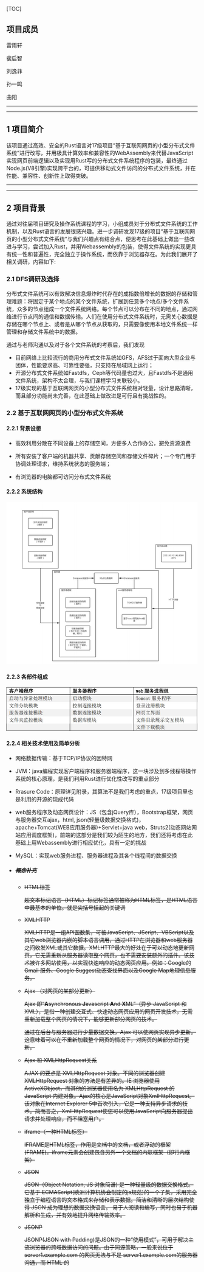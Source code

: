 

[TOC]



## 项目成员

雷雨轩

裴启智

刘逸菲

孙一鸣

曲阳

***

***

## 1  项目简介

​		该项目通过高效、安全的Rust语言对17级项目“基于互联网网页的小型分布式文件系统”进行改写，并用极具计算效率和兼容性的WebAssembly来代替JavaScript实现网页前端逻辑以及实现用Rust写的分布式文件系统程序的包装，最终通过Node.js(V8引擎)实现跨平台的，可提供移动式文件访问的分布式文件系统，并在性能、兼容性、创新性上取得突破。

***

***

## 2  项目背景

​		通过对往届项目研究及操作系统课程的学习，小组成员对于分布式文件系统的工作机制，以及Rust语言的发展很感兴趣。进一步调研发现17级的项目“基于互联网网页的小型分布式文件系统”与我们兴趣点有结合点，便思考在此基础上做出一些改进与学习，尝试加入Rust，并用Webassembly的包装，使得文件系统的实现更具有统一性和普遍性，完全独立于操作系统，而依靠于浏览器存在。为此我们展开了相关调研，内容如下:

### 2.1  DFS调研及选择

分布式文件系统可以有效解决信息爆炸时代存在的成指数倍增长的数据的存储和管理难题：将固定于某个地点的某个文件系统，扩展到任意多个地点/多个文件系统，众多的节点组成一个文件系统网络。每个节点可以分布在不同的地点，通过网络进行节点间的通信和数据传输。人们在使用分布式文件系统时，无需关心数据是存储在哪个节点上、或者是从哪个节点从获取的，只需要像使用本地文件系统一样管理和存储文件系统中的数据。

通过与老师沟通以及对于各个文件系统的考察后，我们发现

* 目前网络上比较流行的商用分布式文件系统如GFS，AFS过于面向大型企业与团体，性能要求高、可靠性要强，只支持在局域网上运行；
* 开源分布式文件系统如Fastdfs，Ceph等代码量也过大，且Fastdfs不是通用文件系统，架构不太合理，与我们课程学习关联较小。
* 17级实现的基于互联网网页的小型分布式文件系统相对轻量，设计思路清晰，而且部分功能尚未完善，在此基础上做改进是可行且有挑战性的。

### 2.2  基于互联网网页的小型分布式文件系统

#### 2.2.1  背景设想

* 高效利用分散在不同设备上的存储空间，方便多人合作办公，避免资源浪费

* 所有安装了客户端的机器共享、贡献存储空间和存储文件碎片；一个专门用于协调处理请求，维持系统状态的服务端；

* 有浏览器的电脑都可访问分布式文件系统

#### 2.2.2  系统结构

![](.\photo\6.JPG)

#### 2.2.3 各部件组成

![](.\photo\3.JPG)

#### 2.2.4  相关技术使用及简单分析

* 网络数据传输：基于TCP/IP协议的因特网

* JVM：java编程实现客户端程序和服务器端程序，这一块涉及到多线程等操作系统的核心原理，是我们利用Rust进行优化性改写的重点部分

* Rrasure Code：原理详见附录，其算法不是我们考虑的重点，17级项目里也是利用的开源的现成代码

* web服务程序及动态网页设计：JS（包含jQuery库），Bootstrap框架，网页与服务器交互ajax，html, json(轻量级数据交换格式)，apache+Tomcat(WEB应用服务器)+Servlet+java web，Struts2(动态网站网站应用调度框架)，前端的这部分是我们较为陌生的地方，我们还将考虑在此基础上用Webassembly进行相应优化，具有一定的挑战

* MySQL：实现web服务进程、服务器进程及其各个线程间的数据交换

* ##### ~~概念补充~~

  - ~~HTML标签~~

    ~~超文本标记语言（HTML）标记标签通常被称为HTML标签，是HTML语言中最基本的单位。就是尖括号括起的关键词~~

  - ~~XMLHTTP~~

    ~~XMLHTTP是一组API函数集，可被JavaScript、JScript、VBScript以及其它web浏览器内嵌的脚本语言调用，通过HTTP在浏览器和web服务器之间收发XML或其它数据。XMLHTTP最大的好处在于可以动态地更新网页，它无需重新从服务器读取整个网页，也不需要安装额外的插件。该技术被许多网站使用，以实现快速响应的动态网页应用。例如：Google的 Gmail 服务、Google Suggest动态查找界面以及Google Map地理信息服务。~~

  - ~~Ajax （对网页的某部分更新）~~

    ~~Ajax 即“**A**synchronous  **J**avascript **A**nd **X**ML”（异步 JavaScript 和 XML），是指一种创建交互式、快速动态网页应用的网页开发技术，无需重新加载整个网页的情况下，能够更新部分网页的技术。~~

    ~~通过在后台与服务器进行少量数据交换，Ajax 可以使网页实现异步更新。这意味着可以在不重新加载整个网页的情况下，对网页的某部分进行更新。~~

  - ~~Ajax 和 XMLHttpRequest关系~~

    ~~AJAX 的要点是 XMLHttpRequest 对象。不同的浏览器创建 XMLHttpRequest 对象的方法是有差异的。IE 浏览器使用 ActiveXObject，而其他的浏览器使用名为 XMLHttpRequest 的 JavaScript 内建对象。Ajax的核心是JavaScript对象XmlHttpRequest。该对象在Internet Explorer 5中首次引入，它是一种支持异步请求的技术。简而言之，XmlHttpRequest使您可以使用JavaScript向服务器提出请求并处理响应，而不阻塞用户。~~

  - ~~iframe（一种HTML标签）~~

    ~~IFRAME是HTML标签，作用是文档中的文档，或者浮动的框架(FRAME)。iframe元素会创建包含另外一个文档的内联框架（即行内框架）~~

  - ~~JSON~~

    ~~JSON（Object Notation, JS 对象简谱) 是一种轻量级的数据交换格式。它基于 ECMAScript(欧洲计算机协会制定的js规范)的一个子集，采用完全独立于编程语言的文本格式来存储和表示数据。简洁和清晰的层次结构使得 JSON 成为理想的数据交换语言。 易于人阅读和编写，同时也易于机器解析和生成，并有效地提升网络传输效率。~~

  - ~~JSONP~~

    ~~JSONP(JSON with Padding)是JSON的一种“使用模式”，可用于解决主流浏览器的跨域数据访问的问题。由于同源策略，一般来说位于 server1.example.com 的网页无法与不是 server1.example.com的服务器沟通，而 HTML 的<script> 元素是一个例外。利用 <script> 元素的这个开放策略，网页可以得到从其他来源动态产生的 JSON 资料，而这种使用模式就是所谓的 JSONP。用 JSONP 抓到的资料并不是 JSON，而是任意的JavaScript，用 JavaScript 直译器执行而不是用 JSON 解析器解析。~~

***

### 2.3  WebAssembly

#### 2.3.1  定义

一种可以使用非 JavaScript 编程语言编写代码并且能在浏览器上运行的技术方案

并不是一门编程语言，而是一份字节码标准，需要用高级编程语言编译出字节码放到 WebAssembly 虚拟机中才能运行， 浏览器厂商需要做的就是根据 WebAssembly 规范实现虚拟机

#### 2.3.2  特点

* 高效：有一套完整的语义，实际上 wasm 是体积小且加载快的二进制格式， 其目标就是充分发挥硬件能力以达到原生执行效率
* 安全：WebAssembly 运行在一个沙箱化的执行环境中，甚至可以在现有的 JavaScript 虚拟机中实现。在web环境中，WebAssembly将会严格遵守同源策略以及浏览器安全策略。相比传统的浏览器插件（Plug-in），WebAssembly 的权限设计更好。传统的插件权力太大，它在后台执行了什么，用户根本不知道。而 WebAssembly 在使用某一项权限时要得到用户的同意才能进行
* 开放：WebAssembly 设计了一个非常规整的文本格式用来、调试、测试、实验、优化、学习、教学或者编写程序。可以以这种文本格式在web页面上查看wasm模块的源码。
* 标准：WebAssembly 在 web 中被设计成无版本、特性可测试、向后兼容的。WebAssembly 可以被 JavaScript 调用，进入 JavaScript 上下文，也可以像 Web API 一样调用浏览器的功能。当然，WebAssembly 不仅可以运行在浏览器上，也可以运行在非web环境下。

***

### 2.4  Rust

#### 2.4.1  特点

* ~~Rust 的设计目标之一就是优化设计大型的互联网客户端和服务器的任务，因此更加强调安全性、存储器配置、以及并发处理等方面的特性。Rust 强调四个关键词，即系统编程、安全、并发、高效。~~

* 安全性

  Rust 语言的设计理念是，凡是能够引发程序内存出错的操作，都是不安全的，均不能通过编译。

  Rust 有植入类型系统的生命周期体系，引入了所有权，不允许空指针、悬垂指针、double free、数据竞争等，在编译阶段保证内存安全和线程安全(零开销安全性特点)。

  - 数据竞争问题

    数据竞争（data race）可由这三个行为造成：两个或更多指针同时访问同一数据；至少有一个指针被用来写入数据；没有同步数据访问的机制。

    对于同一作用域内的同一变量，该变量的引用必须满足下述规则之一：默认引用均为不可变引用，不允许修改值；特定作用域中的特定设计最多只有一个可变引用；不能在拥有不可变引用的同时拥有可变引用。

    Rust 通过这样的限制，使可能出现数据竞争的代码不能通过编译。

  - 悬垂指针

    悬垂指针（dangling pointer）是指其指向的内存可能已经被分配给其它持有者的指针，而 Rust 编译器确保数据不会在其被引用之前离开作用域。

  - 引入添加语法来管理生命周期，而且编译器通过租借检查器来说明相关理由。

  程序员可以先使用 unsafe 标签使代码通过编译，再集中调试该代码块。但 unsafe 也仅仅向程序员开放了四种权限：对原始指针进行解引（Dereference raw pointers）；调用 unsafe 函数（包括 C 函数，内部函数，和原始分配器）；实现 unsafe traits；修改（全局）静态变量。

* 高效性能

  性能和标准的 C++ 性能不相上下。

  没有运行时（Run time）和垃圾回收（Garbage Collector），通过生命周期和所有权特性实现内存自动回收，保证了实时性，低开销，适于在嵌入式设备资源匮乏环境下运行。

* 开发环境

  - 有依赖管理工具cargo，可以跨平台编译。
  - 安全问题编译器会代替大量在这块的人肉code review。
  - clippy规定了代码格式，代替了人肉code review。
  - 单元测试语言本身就支持而不用引入测试框架。
  - 对wasm有较完善的支持(详见后文Rust开发Webassembly的优势)

* 通用性

  不同的编程语言有不同的优点和劣势，程序员希望可以面向不同的需求使用不同的语言。

  Rust 语言是支持外部程序接口调用的，它可以与 C/C++，GO，PHP，Python 混合编程，互相调用。也有各语言的代码转换工具。而 Rust 的无垃圾收集器和较低的运行时需求，都使 Rust 成为被嵌入到其他语言中的一个很好的方案。

* 并发性

  有 `std::thread` 标准库。

  “安全共享可变状态”：

  ​	不允许线程修改外部的可变数据；

  ​	只有实现 Send 接口的数据，才能够在线程间转移所有权；

  ​	使用 channel 同步多个线程，channel 是线程隔离的，无需担心竞争。

  ​	可以使用 lock 保护正在被一个线程使用的数据，确保状态不会意外的被分享。

***

***

## 3  立项依据

### 3.1  WebAssembly

#### 3.1.1  WebAssembly工作原理

* 编译器的“前端”将高级编程语言转换为IR。编译器的“后端”将 IR 转换成目标机器的汇编代码

  ![](.\photo\2.png)

  当前对 WebAssembly 支持最多的编译器工具链称是 LLVM。有许多不同的“前端”和“后端”可以插入到 LLVM 中。假设我们想通过 Rust 来创建 WebAssembly。我们可以使用 clang “前端” 从 Rust 编译成 LLVM 中间代码。当它变成 LLVM 的中间代码（IR）以后，LLVM 可以理解他，所以 LLVM 可以对代码做一些优化，再通过后端将其编译为wasm，如下图

  ![](.\photo\7.png)


#### 3.1.2  为何优于JavaScript

##### WebAssembly和JS在浏览器端的工作过程

* JS引擎中运行JavaScript代码流程：（代表：V8引擎，使用JIT技术)

  ![](http://static.webhek.com/techug/uploads/2017/03/wKioL1jOlveQJ1PWAAAXhs_NAzg367.jpg)

  * Parsing——表示把源代码变成解释器可以运行的代码所花的时间;（文本文件->语法树）
  * Compiling + optimizing——表示基线编译器和优化编译器花的时间。一些优化编译器的工作并不在主线程运行，不包含在这里。
  * Re-optimizing——当 JIT 发现优化假设错误，丢弃优化代码所花的时间。包括重优化的时间、抛弃并返回到基线编译器的时间。
  * Execution——执行代码的时间
  * Garbage collection——垃圾回收，清理内存的时间

* WebAssembly运行流程

![](http://static.webhek.com/techug/uploads/2017/03/wKioL1jOmLLx19eRAAA2CTWwrt8118.png)

##### WebAssembly 比 JavaScript 执行更快的原因

- 文件加载 : WebAssembly 文件体积更小，所以下载速度更快。
- 解析阶段 : WebAssembly 的解码时间比 JavaScript 的解析时间更短;
- 编译和优化阶段 : WebAssembly编译和优化所需的时间较少，因为在将文件推送到服务器之前已经进行了更多优化，且WebAssembly 的代码更接近机器码，而JavaScript 需要先通过服务器端进行代码优化，为动态类型多次编译代码。
- 重新优化阶段 : WebAssembly 不会发生重优化现象，因为编译器有足够的信息可以在第一次运行时获得正确的代码，而 JS 引擎的优化假设则可能会发生“抛弃优化代码<->重优化”现象。
- 执行阶段 : WebAssembly 更快是因为开发人员不需要懂太多的编译器技巧，而这在 JavaScript 中是需要的。WebAssembly 代码也更适合生成机器执行效率更高的指令。
- 垃圾回收阶段：WebAssembly 垃圾回收都是手动控制的，效率比自动回收更高。

* 执行：可以更快地执行，WebAssembly 指令更接近机器码

##### 二者的性能对比

* 下面的图是Unity WebGL使用和不使用WebAssembly的起步时间对比的一个BenchMark。可以看到，在FireFox中，WebAssembly和asm.js的性能差异达到了2倍，在Chrome中达到了3倍，在Edge中甚至达到了6倍。通过这些对比也可以从侧面看出，目前所有的主流浏览器都已经支持WebAssembly V1（Node >= 8.0.0）

  ![img](https://img2018.cnblogs.com/blog/1158320/201811/1158320-20181108143238528-2136196189.png)

* 与JavaScript作对比：分别对比WebAssembly版本和原生JavaScript版本的递归无优化的Fibonacci函数，下图是这两个函数在值是45、48、50的时候的性能对比，WebAssembly的性能稳定优于JavaScript几乎一倍.

  ![img](https://img2018.cnblogs.com/blog/1158320/201811/1158320-20181108143257319-1327221268.png)

***

### 3.2  Rust

#### 3.2.1  Rust优势及改写理由

- 低功耗：Rust 是少数非常适合在非常低功耗的嵌入式系统的极其受限的资源上运行的语言之一。

- web方面应用：Rust 其中有些应用程序提供的功能是使用 JavaScript无法实现的。Rust 可以编译成 WebAssembly，它以接近原生的速度在每个主要的 Web 浏览器中运行。有一些工具允许通过 WebAssembly 将 Rust 代码发送到 npm（JavaScript 包存储库），然后透明地向下游用户发送，还可以通过绑定将 Rust 部署到 Web 上，这允许调用浏览器和 JavaScript 本身提供的大多数功能。

- 分布式在线服务：对于网络服务， Rust 可以使用最少资源来确保跨多个线程的内存安全，同时 Rust 还使得编写泄漏内存或其他资源的代码变得更加困难，这些方面可以降低服务器成本并降低运营负担。

- 和 Java 相比：

  * 性能：在大多数运行条件下，一个Rust 程序比 Java 消耗的内存会少上一个数量级。

  * 运行时：Java 通过不分配内存的方式努力完善了内存回收机制，以使 GC （垃圾回收器）系统可被管理，但这有时又会导致代码错综复杂。但Rust由于其生命周期及所有权规则可以在没有GC的情况下获取对象，使程序更少地出错。

  * 数据类型：Java的整型操作均是封装好的（并没有溢出检查），而 Rust 会在调试模式时进行溢出检查，在发布模式下进行封装时不做检查。这使得 Rust 在测试期间能够检查溢出发现问题，并在发布版本提高执行效率。借用检查和其他的一些检查，加上默认时的引用不变性，都使 Rust 的鲁棒性更为优秀。

  * 错误处理：在 Rust 中，任何一个线程的 “panics” 都会被认为是 RuntimeExceptions，它会当即终止线程。并且会返回比 Java 更加具体的错误信息，帮助程序员更好的理解错误点，完善代码。

  * 元编程：Java 有既笨拙又缓慢的运行时反射，Rust只需要消耗所需要的资源，因此可以使用宏来实现所需的任何反射功能。这也许需要更多的工作，但是程序员可以完全控制所有内容。

  * 标准库：Rust 的库虽然不如 Java 多，但它们都十分的精确，有几个收集类，大量的字符串处理，智能引用和单元，基本的并发支持，一些IO /网络和最小的OS集成。而且 Rust 可以非常轻松的使用和维护第三方库，这也使得 Rust 程序可以在使用更精简的库的同时，完成同样的功能。

  * 工具：Java 的发展历程要远远长于 Rust，这也就使得 Java 有更多的工具，但目前的很多 Java 工具的代码设置都各不相同，这也就产生了一些混乱的情况。而 Rust 虽然工具不太成熟，但 cargo 等也可以帮助我们正确的编译和管理代码。

  [![img](https://camo.githubusercontent.com/9a886e8e5658d2594c65beb10a25e04803eb57c3/68747470733a2f2f75706c6f61642d696d616765732e6a69616e7368752e696f2f75706c6f61645f696d616765732f383737303237332d303164356463383466613861636437372e706e673f696d6167654d6f6772322f6175746f2d6f7269656e742f7374726970253743696d61676556696577322f322f772f3438312f666f726d61742f77656270)](https://camo.githubusercontent.com/9a886e8e5658d2594c65beb10a25e04803eb57c3/68747470733a2f2f75706c6f61642d696d616765732e6a69616e7368752e696f2f75706c6f61645f696d616765732f383737303237332d303164356463383466613861636437372e706e673f696d6167654d6f6772322f6175746f2d6f7269656e742f7374726970253743696d61676556696577322f322f772f3438312f666f726d61742f77656270)

- 和 C 和 C++ 相比：

  因为 C 和 C++ 允许空指针引用、释放内存后再使用、返回悬空指针、超出访问权限，是不安全的，将需要花费大量的时间在避免内存问题或者数据竞争问题上；但 Rust 是内存安全的，采取了资源获取即初始化的方法，不必担心内存泄漏和野指针的问题。线程也是安全的，所以也没有任何数据竞争问题，所有的安全性都是由编译器保证的，在大多情况下，编译一旦通过，程序就能安全地运行。

  C++ 没有官方包管理器，这让维护和编译第三方依赖变得异常麻烦和困难，进而导致很长的研发周期。Rust 拥有官方的包管理器 crate ，可以直接使用很多开源的库。

  而且通过 FFI 调用 C 程序是非常快的，不用担心调用 RocksDB API 会有性能上的降低。

- 和 Go 相比：

  Go 的 GC 能修复很多内存问题，但是有时仍然会停止运行中的进程；同时即使我们在测试或运行时使用两次data -race 进行检测，它也没有解决数据竞争问题。Rust 没有 GC 开销，所以不会遇到 “stop the world” 问题。

#### 3.2.2  Rust开发WebAssembly的优势

- 在开发 WebAssembly 时，相比于 AssemblyScript、C++、JavaScript，使用 Rust 开发在开发效率和便捷性、包体积大小等方面有很大优势。
- 用 rust 开发 WebAssembly 的官方周边文档已经比较全面。
- rust + WebAssembly 的能力：
  - 可以使用 Rust std以使用 Rust 的大多数第三方库。
  - 可以调用几乎任何 JS 侧声明的方法，也可以暴露方法给 JS 调用。
  - 可以和 JS 侧互相”传递“几乎任何的数据类型，包括但不限于数字、字符串、对象、Dom对象等。
  - 可以直接在 Rust 侧“操作”Dom。
- 很多语言（C、C ++ 和 Rust）都可以在 Web 上共享内存线程，但只有 Rust 可以安全地执行该操作。
- Rust在标准rust编译器（`rustc`）中构建了自己的WebAssembly工具链。这使Rust开发人员能够将Rust代码编译为WebAssembly模块
- ![](.\photo\2.png)

***

### 3.3  浏览器

#### 3.3.1  内核调用及web前端实现原理

##### 浏览器组成

![](https://upload-images.jianshu.io/upload_images/7707397-d5be1fbce7de7af4.png?imageMogr2/auto-orient/strip|imageView2/2/format/webp)

浏览器的抽象分层结构图中将浏览器分成了以下8个子系统：用户界面（User Interface）、浏览器引擎（Browser Engine）、渲染引擎（Rendering Engine）、网络（Networking）、JavaScript解释器（JavaScript Interpreter）、XML解析器（XML Parser）、显示后端（Display Backend）、数据持久层（Data Persistence）

* 渲染引擎（Rendering Engine）

  - 主流渲染引擎有：Trident(IE内核)、Gecko（Firefox）、Webkit（Safari）（Presto（Opera）、Blink（Chrome））

  * 渲染引擎为指定的URI生成可视化的表示。

  * 渲染引擎能够显示HTML和XML文档，可选择CSS样式，以及嵌入式内容（如图片）。

  * 渲染引擎能够准确计算页面布局，可使用“回流”算法逐步调整页面元素的位置。

  * 渲染引擎内部包含HTML解析器。

  * 渲染主流程（The main flow）

    渲染引擎首先通过网络获得所请求文档的内容，通常以8K分块的方式完成。

    下面是渲染引擎在取得内容之后的基本流程：

    解析html以构建dom树 -> 构建render树 -> 布局render树 -> 绘制render树

![](https://pic002.cnblogs.com/images/2011/265173/2011110316263715.png)

* JavaScript解释器（JavaScript Interpreter）

  JavaScript解释器能够解释并执行嵌入在网页中的JavaScript（又称ECMAScript）代码。 

* XML解析器（XML Parser）

  XML解析器可以将XML文档解析成文档对象模型（Document Object Model，DOM）树。 XML解析器是浏览器架构中复用最多的子系统之一，几乎所有的浏览器实现都利用现有的XML解析器，而不是从头开始创建自己的XML解析器。

* 显示后端（Display Backend）

  显示后端提供绘图和窗口原语，包括：用户界面控件集合、字体集合。

* 数据持久层（Data Persistence）

  数据持久层将与浏览会话相关联的各种数据存储在硬盘上。 这些数据可能是诸如：书签、工具栏设置等这样的高级数据，也可能是诸如：Cookie，安全证书、缓存等这样的低级数据。


#####  JS引擎

*  JS 引擎是附带在浏览器中的处理 JS 脚本的虚拟机。

![](https://pic3.zhimg.com/80/2a172876a47e1ea0a1a2ceba4abfbf81_1440w.jpg)

​	三个概念理解：JavaScript引擎、虚拟机、运行时环境	

​	紫色部分是虚拟机，紫色加灰色是引擎。	运行时可以认为在虚拟机内部

​	引擎: 有可供操作的API。

​	虚拟机: 通过一系列手段，将代码剖析后运行起来，这是引擎的核心组件。

​	运行时:  一组外部约束，用来检测代码在当前环境中安全性、权限等等的东西，比如 node.js 运行时，和浏览器	运行时区别。

* 主流JS引擎和渲染引擎

  ![](https://image-static.segmentfault.com/411/560/4115604784-5aa67274b8c3b_articlex)

##### 页面呈现原理

  webkit渲染引擎流程如图：

  ![](https://upload-images.jianshu.io/upload_images/3534846-00ef9f3d405462ef.png?imageMogr2/auto-orient/strip|imageView2/2/w/624/format/webp)

  一个页面的呈现，粗略的说会经过以下这些步骤：

  ```
1. DOM 树的构建（Parse HTML）
2. 构建 CSSOM 树（Recaculate Style） 为什么是 Re-caculate Style 呢？这是因为浏览器本身有 User Agent StyleSheet，所以最终的样式是我们的样式代码样式与用户代理默认样式覆盖/重新计算得到的。
3. 合并 DOM 树与 CSSOM 树为 Render 树
4. 布局（Layout）
5. 绘制（Paint）
6. 复合图层化（Composite）图层化是自己理解后形象的意译其中布局（Layout）环节主要负责各元素尺寸、位置的计算，绘制（Paint）环节则是绘制页面像素信息，合成（Composite）环节是多个复合层的合成，最终合成的页面被用户看到。
  ```

  - 当遇到 JavaScript 脚本或者外部 JavaScript 代码时，浏览器便停止 DOM 的构建（阻塞 1）(此方面上webassembly比 JS 效率更高）

  - 当遇到 /<script> 标签需要执行脚本代码时，浏览器会检查是否这个 <script> 标签以上的 CSS 文件是否已经加载并用于构建了 CSSOM，如果 <script> 上部还有 CSS 样式没加载，则浏览器会等待 <script> 上方样式的加载完成才会执行该 <script> 内的脚本（阻塞 2）

- DOM 树与 CSSOM 树的成功构建是后面步骤的根基（同步阻塞）

  同时外部脚本、外部样式表的下载也是耗费时间较多的点

~~移动端的浏览器内核主要说的是系统内置浏览器的内核。~~
  ~~目前移动设备浏览器上常用的内核有Webkit、Blink、Trident、Gecko，其中苹果iOS平台主要是Webkit，Android4.4之前Android系统浏览器的内核是Webkit，Android4.4之后使用Blink，Windows Phone 8系统浏览器内核是Trident。~~

##### ~~web前端开发~~

~~**核心技术**：HTML语言、CSS、JavaScript（骨、肉、魂）~~

~~链接：知乎对web前端开发的简单介绍 https://www.zhihu.com/question/28589914/answer/583449419~~

- ~~先说“骨”——HTML。HTML,翻译过来就是超文本标记语言，而不是江湖上的HOW TO ML。方向不能搞错了，我们整的东西可是老少咸宜的。HTML学习最重要的标签的学习，div、h1-h6、p、ul-li、strong、图片、字体等，**什么内容用什么框**.~~

- ~~再说“肉”——CSS。CSS定义了HTML标签的**显示外观，气质**。主要掌握浮动，宽高设置、显示属性等~~

- ~~最后“魂”——Javascript。这是**运行在浏览器上的脚本**，但是现在javascript已经远远不是当年的那个js了，尤其Ecmascript6标准出来后，nodeJS 横空出世，JS暴露出一统天下的野心，JS让网页变得灵活，其实现的每一个明里暗里的**交互**，其实是为了触及您的灵魂，这也是其成为魂的原因。~~

~~**环境基础设备、浏览器以及工作原理**~~

~~html CSS JS都是运行在浏览器的，是由浏览器负责编译和呈现的。所以必须了解浏览器的工作原理。但是浏览器千千万万，也不是每个都要去解剖，主要的有Chrome, Firefox, IE，Safari,Opera,国内的主浏浏览器基本是基于chrome内核开发，做了一些更为接地气的功能，了解下就可以了，主要有QQ浏览器，UC，百度浏览器，360浏览器，搜狗浏览器，猎豹浏览器等。~~

~~**3 计算机基础**~~

~~计算机网络，http协议。既然是web必不可少需要知道计算机网络的知识，这对于网页的加载和速度优化有很大的帮助，并且，我们做的不是静态的页面，而是动态的，所以必然涉及到与后台之间的数据的传输和存储，这个是要掌握的。必须懂：Ajax，必须会的工具：fiddler~~

~~**4. web前端流行框架**~~

~~Bootstrap、jQuery UI、Amaze UI、jquery mobile、angular、Vue.、React ……~~



**~~浏览器内核简介：**~~

~~浏览器可以分为两部分，shell+内核。Shell是指浏览器的外壳：例如菜单，工具栏 等。主要是提供给用户界面操作，参数设置等等，它是调用内核来实现各种功能的。内核是基于标记语言显示内容的程序或模块。~~

~~浏览器内核又可以分成两部分：渲染引擎(layout engineer或者Rendering Engine)和js引擎。~~

~~渲染引擎负责取得网页的内容（HTML、XML、图像等等）、整理讯息（例如加入CSS等），以及计算网页的显示方式，然后会输出至 显示器或打印机。~~

~~JS引擎则是解析Javascript语言，执行javascript语言来实现网页的动态效果。~~

~~常见的浏览器内核可以分这四种：Trident、Gecko、 Presto、Webkit。~~

~~**JS引擎：**~~

- ~~Trident又称MSHTML，是微软开发的渲染引 擎（包含了Javascript引擎JScript），已经深入了Windows操作系统的骨髓，例如Windows Media Play，Windows Explorer，Outlook Express等都使用了。~~

  ~~例如IE,MaxThon,TT,The World,360,搜狗浏览器等~~

- ~~Gecko是C++开发的，Open Source的渲染引擎，包括了SpiderMonkey(Rhino)。~~

  ~~例如Netscape6及以上版本，FF,MozillaSuite/SeaMonkey等~~

- ~~Webkit是苹果公司基于KHTML开发的。他包括Webcore和JavaScriptCore（SquirrelFish,V8）两个引擎。~~

  ~~例如Safari，Chrome。~~

- ~~Presto由Opera Software公司开始的，用于Opera的渲染引擎。Macromedia Dreamweaver （MX版本及以上）和Adobe Creative Suite 2也使用了Presto的内核。~~

  ~~例如Opera7及以上（图片在这里！！！）~~

  ![](.\photo\8.png)



#### 3.3.2  文件上传与下载

##### 上传原理

* 核心：FileUpload对象

  网页上传文件核心：HTML DOM的FileUpload对象

```javascript
<input type="file">
```

​	在 HTML 文档中该标签每出现一次，一个 FileUpload 对象就会被创建。该标签包含一个按钮，用来打开文件选择对话框，以及一段文字显示选中的文件名或提示没有文件被选中。

​	把这个标签放在``标签内，设置form的action为服务器目标上传地址，并点击submit按钮或通过JS调用form的submit()方法就可以实现最简单的文件上传了。

```javascript
<form id="uploadForm" method="POST" action="upload" enctype="multipart/form-data">
      <input type="file" id="myFile" name="file"></input>
      <input type="submit" value="提交"></input>
 </form>
```

​	问题：上传同步、上传完成页面会刷新（所以没人直接这么用，才有了下面的两种）

* XMLHttpRequest Level 2/ Ajax（高版本浏览器）

  功能：通过在后台与服务器进行少量数据交换，AJAX 可以使网页实现异步更新。这意味着可以在不重新加载整个网页的情况下，对网页的某部分进行更新。

  Ajax所包含技术

  * 使用CSS和XHTML来表示。

  * 使用DOM模型来交互和动态显示。

  * 使用XMLHttpRequest来和服务器进行异步通信。

  * 使用javascript来绑定和调用。
  * 核心是XMLHttpRequest对象（不同浏览器创建的方法有差异）

  Ajax工作原理

  Ajax的工作原理相当于在用户和服务器之间加了—个中间层(AJAX引擎)，使用户操作与服务器响应异步化。并不是所有的用户请求都提交给服务器。像—些数据验证和数据处理等都交给Ajax引擎自己来做,只有确定需要从服务器读取新数据时再由Ajax引擎代为向服务器提交请求。

![](https://img-blog.csdn.net/20150716193059952)

​	上图是Ajax和传统方式的对比图，可以看到Ajax相当于一个中间层。

​	下面两图对比了交互方式的不同：

​		浏览器的普通交互方式

![](https://img-blog.csdn.net/20150716193857795)

​		浏览器的Ajax交互方式

![](https://img-blog.csdn.net/20150716193904120)

​	从这两张图可以看出，Ajax使用户操作与服务器响应异步化。

![](https://img-blog.csdn.net/20150716193102944)

* iframe + form （较低版本浏览器）

  低版本的IE里的XMLHttpRequest是Level 1，所以不能通过XHR异步向服务器发上传请求，故只能用form的submit。跨域问题借用JSONP

  主流浏览器都支持 Ajax ，故对此不作详细介绍

- 开源的拿来即用的前端上传插件比较多，诸如:Web Uploader、JSAjaxFIleUploader、
  jQuery-File-Upload，通常这些上传插件包含的功能有：选择上传、支持拖拽、MD5校验、图片预览、上传进度显示等功能


##### 下载原理

- 原生提交，后端返回文件流：利用form.submit直接向后端提交,后端返回文件流生成的文件，后端处理成功后会直接返回到页面，浏览器会整理并打开下载文件 。
  优点 ：没有兼容问题，是一种传统方式
  缺点：无法得到后端处理这个过程的时机，无法根据回调函数做交互以及进度提示

- ajax提交，后端返回在线文件地址：利用ajax或者新生的axios去提交请求，后端会返回一个线上的文件地址，前端可以通过原生的window.open打开这个地址就可以实现下载；也可以通过a标签设置href以及download属性，并自动点击实现其下载功能，关于其兼容性问题，可以判断download属性是否存在来弥补。
  优点 ：可以拿到其返回时机，可以做交互
  缺点 ：线上会存储大量的中间临时文件，可以用设置时限来优化。另外涉及用户隐私的问题，可以用token等验证机制实现。

- 前端利用download模块进行下载：其对应的下载文件方案包括了以下几种。

  window.open(url)打开某个文件地址
  iframe的框架中，设置src属性，通过iframe进行文件的下载，支持文件地址
  通过form标签，设置action的文件地址，然后通过form的提交来完成文件的下载（支持二进制）

  对于常规的支持文件地址的下载，兼容性非常好，而对于传统的文件流性质的，通过form标签也可以进行简单的支持。

#### 3.3.3  Node.js 工作原理

##### 基础架构

![](http://git.cn-hangzhou.oss.aliyun-inc.com/uploads/beidou/beidou/053df3b1fa045a3d5f6218095d108dff/image.png)



​		上图是 Node.js 的内部结构图。自底向上主要分成三层：最底层是 Node.js 依赖的各种库，有 V8、libuv 等；	中间层是各种 Binding，也就是胶水代码；最上层是应用代码，可使用 Node.js 的各种 API。

* 最底层：Node.js 依赖的库

- V8
  Google 开源的高性能 JavaScript 引擎，它将 JavaScript 代码转换成机器码，然后执行，因此速度非常快。V8 以 C++ 语言开发，Google 的 Chrome 浏览器正是使用的 V8 引擎。

- libuv
  libuv 以 C 语言开发，内部管理着一个线程池。在此基础之上，提供事件循环（Event Loop）、异步网络 I/O、文件系统 I/O等能力。

- 其他底层依赖库
  如 c-ares、http-parser以及 zlib。这些依赖提供了对系统底层功能的访问，包括网络、压缩、加密等。

- 中间层 Binding：桥接作用

  Node.js 底层的依赖库，以 C/C++等多种不同 语言开发，如何让应用代码（JavaScript）能够与这些底层库相互调用呢？这就需要中间层的 Binding 来完成。Binding 是一些胶水代码，能够把不同语言绑定在一起使其能够互相沟通。在 Node.js 中，binding 所做的就是把 Node.js 那些用 C/C++ 写的库接口暴露给 JS 环境。

  中间层中，除了 Binding，还有 Addon。Binding 仅桥接 Node.js 核心库的一些依赖，如果你想在应用程序中包含其他第三方或者你自己的 C/C++ 库的话，需要自己完成这部分胶水代码。你写的这部分胶水代码就称为 Addon。本质上都是完成桥接的作用，使得应用与底层库能够互通有无。

- 最上层：应用层

  开发的应用、npm 安装的包等都运行在这里。

##### 事件循环

 - Node.js 工作流程：

![](http://git.cn-hangzhou.oss.aliyun-inc.com/uploads/beidou/beidou/c55b2e27cbf21eb8e61e0cfe068b33c2/QRePV.jpg)

​	一个 Node.js 应用启动时，V8 引擎会执行你写的应用代码，保持一份观察者（注册在事件上的回调函数）列表。当事件发生时，它的回调函数会被加进一个事件队列。只要这个队列还有等待执行的回调函数，事件循环就会持续把回调函数从队列中拿出并执行。

​	在回调函数执行过程中，所有的 I/O 请求都会转发给工作线程处理。libuv 维持着一个线程池，包含四个工作线程（默认值，可配置）。文件系统 I/O 请求和 DNS 相关请求都会放进这个线程池处理；其他的请求，如网络、平台特性相关的请求会分发给相应的系统处理单元进行处理。

​	安排给线程池的这些 I/O 操作由 Node.js 的底层库执行，完成之后触发相应事件，对应的事件回调函数会被放入事件队列，等待执行后续操作。这就是一个事件在 Node.js 中执行的整个生命周期。

- 事件循环处理过程：

  一次事件循环，大概可以分为如下几个阶段：

![](http://git.cn-hangzhou.oss.aliyun-inc.com/uploads/beidou/beidou/ec7fb10dec763dc663dbaf80956a2a46/image.png)

> 图中每一个方块，在事件循环中被称为一个阶段(phase)。

​	每个阶段都有自己独有的一个用于执行回调函数的 FIFO 队列。当事件循环进入一个指定阶段时，会执行队列中	的回调函数，当队列中已经被清空或者执行的回调函数个数达到系统最大限制时，事件循环会进入下一个阶段

* 上图中总共有6个阶段：
  * timers: 该阶段执行由 `setTimeout()` 和 `setInterval()` 设置的回调函数。
  * I/O callbacks: 执行除了close 回调、timers 以及
    `setImmediate()` 设置的回调以外的几乎所有的回调。
  * idle,prepare: 仅供内部使用。
  * poll: 检索新的 I/O 事件；在适当的时候 Node.js 会阻塞等待。
  * check: 执行 `setImmediate()` 设置的回调。
  * close callbacks: 执行关闭回调。比如： `socket.on('close', ...)`.

~~这里有个令人困惑的地方，`I/O callbacks` 与 `poll` 这两个阶段有什么区别？ 既然 `I/O callbacks` 中已经把回调都执行完了，还要 `poll` 做什么？~~

~~查阅了libuv 的文档后发现，在 libuv 的 event loop 中，`I/O callbacks` 阶段会执行 `Pending callbacks`。绝大多数情况下，在 `poll` 阶段，所有的 I/O 回调都已经被执行。但是，在某些情况下，有一些回调会被延迟到下一次循环执行。也就是说，在 `I/O callbacks` 阶段执行的回调函数，是上一次事件循环中被延迟执行的回调函数。~~

~~还需要提到的一点是 `process.nextTick()`。`process.nextTick()` 产生的回调函数保存在一个叫做 `nextTickQueue` 的队列中，不在上面任何一个阶段的队列里面。当当前操作完成后，`nextTickQueue` 中的回调函数会立即被执行，不管事件循环处在哪个阶段。也就是说，在 `nextTickQueue` 中的回调函数被执行完毕之前，事件循环不会往前推进。~~

***

## 4  重要性/前瞻性分析

### 4.1  WebAssembly

#### 4.1.1  发展趋势与需求

* WebAssembly 只是允许了更多的语言能编译运行而 JavaScript 作为快速发展的语言, 很可能会被一直支持下去的，两种语言很可能会被长期共用下去, 比如性能要求高的部分用 WebAssembly，而对性能要求不高的部分用JavaScript

* 比JavaScript引擎更一致地工作

  Wasm也可以在JavaScript虚拟机中运行，但是它表现得更好。两者可以自由交互、互不排斥，这样就同时拥有了两者最大的优势——JavaScript巨大的生态系统和有好的语法，WebAssembly接近原生的表现性能。如今市场上可用的每种浏览器都使用不同的JavaScript引擎。引擎基本上将要运行的代码解析为一个抽象语法树，该语法树会生成字节码。不同的JavaScript引擎有时无法以相同的方式解析目标代码，因为它们的实现方式不同，并且可以进行不同的优化。而WebAssembly的实现需要较少的优化和类型假设，因此它将比JavaScript引擎更加一致。

* 提供了一个很好的Web编译目标，因此人们可以选择将其网站编码为哪种语言

* WebAssembly支持可管理的线性内存，连续范围的无类型字节

* WebGUI：GUI由许多控件组成，需要准确、快速的放置它们，而基于WebAssembly的C、C++、Rust程序快速地在屏幕上放置大量字节

  ![](.\photo\4.jpg)

* 某些平台提供对最大16GiB的内存页面的支持，在某些情况下可以提高内存管理的效率。而WebAssembly可以为程序提供指定比默认大小更大的页面大小的选项

* WebAssembly 适合用于需要大量计算的场景，例如：

  * 在浏览器中处理音视频，flv.js用 WebAssembly 重写后性能会有很大提升
  * React 的 dom diff 中涉及到大量计算，用 WebAssembly 重写 React 核心模块能提升性能。Safari 浏览器使用的 JS 引擎 JavaScriptCore 也已经支持 WebAssembly，RN 应用性能也能提升
  * 突破大型 3D 网页游戏性能瓶颈

#### 4.1.2  面临的局限与对策

**难题**

* JS也在不断的改进，弥补它一些天生的不足，发扬其轻快便捷的语言优势，其现行有很多框架，如React/Angular/Vue，这些框架都是有惯性的，不可能立即摒弃

* 至少在当下，在很多场景下(数据量和运算复杂度不是很高)，wasm对比js(jit优化后的)，并没有多大优势

  注：jit-即时编译器（Just In Time Compiler）

* WebAssembly 的性能优于js，但是低于node.js的原生模块或者是c的原生模块。所以如果不是运行在浏览器环境中，不用特意的转化成WebAssembly

* WebAssembly能做到的事情js都能做到，至少目前还没有发现什么是wasm能做，而js不能的

* WebAssembly具有一些重要的设计约束，这些约束会影响其当前的使用方式，其中包括：
  - 仅支持4种类型-全数字
  - 模块无法直接访问DOM（文档对象类型）或WebAPI
  - 模块可以导入/导出函数（但只能接收/返回wasm数字类型）
  - 没有垃圾收集器，故垃圾收集语言不适用于WebAssembly

**对策**

* 我们项目的目的便是让分布式文件系统整体能部署在Node.js的环境中，乃至直接运行在浏览器环境下，如此来充分利用Webassembly高通用性和高性能的特性

* JavaScript API + WebAssembly Core ：

  上层JS，引擎渲染内核为webassembly，可以正常用js的API(通过ArrayBuffer交换数据流)。这样，通过对js的调用，仍能利用js一些现成框架，并且通过js可以调用webassembly无法直接访问的DOM

* 把密集型大型计算工作交由WebAssembly解决

  把Rust语言和前端都打包为wasm，多进行一次性的密集计算而非简单将特定几个函数编译为Webassembly，可以有效提高对webassembly高计算性能的利用效率

- 不止于浏览器:

  WebAssembly 作为一种底层字节码，除了能在浏览器中运行外，还能在其它环境运行。

  * 直接执行 wasm 二进制文件

    *  Binaryen 提供了在命令行中直接执行 wasm 二进制文件的工具，在 Mac 系统下通过 brew install binaryen 安装成功后，通过 wasm-shell f.wasm 文件即可直接运行。

  * 在 Node.js 中运行

    * 目前 V8 JS 引擎已经添加了对 WebAssembly 的支持，Chrome 和 Node.js 都采用了 V8 作为引擎，因此 WebAssembly 也可以运行在 Node.js 环境中；

      V8 JS 引擎在运行 WebAssembly 时，WebAssembly 和 JS 是在同一个虚拟机中执行，而不是 WebAssembly 在一个单独的虚拟机中运行，这样方便实现 JS 和 WebAssembly 之间的相互调用。

    * 通过 C、Rust 去编写 WebAssembly，可直接编译成 Node.js 可以调用的原生模块。

***

### 4.2  Rust

#### 4.2.1  发展趋势及学习需求

- Rust 在拥有可以媲美 C 和 C++ 的性能的同时，也拥有极高的安全性和高度控制性，可以避免因为使用 C 和 C++ 而造成的很多漏洞。未来也许有望取代 C/ C++。
- Rust 语言本身有一条开发规范，如结构体、trait 等要求首字母大写、驼峰命名，函数要求蛇形命名法等，因此非常利于项目组统一风格。
- Rust 具有令人信服的高效性，据统计，有超过 40% 的 Rust 用户在不到一个月的使用内即感受到 Rust 语言的高效性，并且连续4年，在Stack Overflow开发者「最受喜爱编程语言」评选中获得第一名。
- 使用 Rust 语言的项目的规模和数目都在不断增大，近来，越来越多的著名项目已经选择使用 Rust 作为其开发语言，包括：Parity、Polkadot等众多知名度较高的项目。
- 支持 Rust 的平台逐渐多样化，如 Windows， Linux 和 Android 等很多大平台都可以支持 Rust 运行。
- 越来越多的公司开始对 Rust 语言表现出浓厚的兴趣，如 Google、Facebook、Twitter 等公司和国内的百度、阿里都开始使用 Rust 来编写或维护项目，但能够熟练使用 Rust 的程序员仍是少数，未来市场将对 Rust 程序员表现出更大的需求量。
- RUST对WASM的支持可能是所有高级语言中最完整的
- Rust使用户有机会管理内存，同时也提供了内存安全性

#### 4.2.2  存在的问题

- Rust 学习曲线比较陡峭，是比较难掌握的一门语言。
- 编译时间较长。
- 相应的库和工具仍然比较缺乏。
- 需要更优秀的 IDE。

#### 4.2.3  学习难度，改写的可行性

- Rust 周边文档对于新手较为友好，官方说明文档十分详实，我们都拥有 C 和 C++ 语言的编程经历，可以在一两周内初步上手，采取 ”小步快跑“ 的学习模式，将项目分块进行改写，在语言学习方面可行。
- 基于互联网的小型分布式文件系统是一个轻量级的文件系统，由 Java 编程，代码量约有千余行，用 Rust 改写其中一部分或者全部的工作量是可以接受的。
- Rust 的通用性决定了程序员可以在 Rust 程序中调用 Java 模块，这使得我们可以仅仅改写项目中的一部分重要的代码，其他部分可以调用原有代码。



## 5  相关工作

### 5.1  Rust

**较为成功的Rust开发的项目**

- Servo: 

  Servo是高性能、并行浏览器引擎。适用于浏览器应用和嵌入式应用，是下一代浏览器渲染引擎（类Webkit/Blink），拥有超过25万行 Rust 代码量。

  Servo跟Rust并行开发。其里程碑的意义是，它实践并印证了Rust语言具有实际的大中型项目开发能力。

  Servo采用Rust编程语言编写，使浏览器内部有高性能和内存安全性，大幅减少影响浏览器引擎的关键错误数量。采用模块化架构，目前可运行在Linux、macOS、Windows和Android操作系统上。

- rustc+std: Rust编译器和标准库，超过30万行Rust代码。

  时至今日，rustc负责编译全世界所有的Rust源代码，包括rustc+std的30万行和servo的25万行，以及crates.io网站上的2000多个第三方库，是名副其实的大型成功项目。

- Cargo: Rust的package管理器，项目依赖管理。

  代码量相比前两者而言要小的多，代码虽少，但实用性、流行度有过之而无不及。全世界大约99%的Rust项目采用Cargo编译。crates.io网站上有2000多个包，总下载量超150万次。Cargo最大幅度地简化了Rust项目的编译和依赖管理，可以说是目前开发Rust项目的必备工具。

- TiKV

  TiKV 是一个分布式的 Key-Value 数据库。其特点有：异地复制 ；水平扩展 ；一致性分布式事务；分布式计算的协处理器 。

  其需求的语言应拥有如下优点：快速；内存安全；线程安全；和 C 高效绑定。所以选择了 Rust。

### 5.2  WebAssembly

**在大型项目中的应用**

* AutoCAD

  * 一个用于画图的软件，在很长的一段时间是没有Web的版本的，原因有两个，其一，是Web的性能的确不能满足他们的需求。其二，在WebAssembly没有面世之前，AutoCAD是用C++实现的，要将其搬到Web上，就意味着要重写他们所有的代码，这代价十分的巨大。

    而在WebAssembly面世之后，AutoCAD得以利用编译器，将其沉淀了30多年的代码直接编译成WebAssembly，同时性能基于之前的普通Web应用得到了很大的提升。正是这些原因，得以让AutoCAD将其应用从Desktop搬到Web中。

* Google Earth

  * Google Earth也就是谷歌地球，因为需要展示很多3D的图像，对性能要求十分高，所以采取了一些Native的技术。最初的时候就连Google Chrome浏览器都不支持Web的版本，需要单独下载Google Earth的Desktop应用。而在WebAssembly之后呢，谷歌地球推出了Web的版本。而据说下一个可以运行谷歌地球的浏览器是FireFox

* Unity和Unreal游戏引擎

* 爱奇艺直播

  爱奇艺生产的直播流有mp4和flv两种格式，但Html5的video标签原生只支持mp4的播放，所以爱奇艺需要解决flv格式在网页端播放的问题。

  ~~一般来说flv格式在网页端播放有以下几种解决方案：~~

  * ~~使用flash播放器插件~~

    ~~不过因为性能和安全等各种问题，各大浏览器已经逐渐弱化了这种方式，Chrome也将在2020年左右停止对flash player的支持，所以现在基本很少有人用了。~~

  * ~~网页对flv格式的视频解码~~

    ~~使用canvas渲染图像，使用audio播放声音，相当于网页端做一个播放器，这也是可行的。但各大浏览器厂商对原生video控件会针对不同的平台做硬件加速渲染的优化，如果自己渲染的话，硬件加速这块便也需要自己做，这样会耗费极大的人力，并且效果也很难和浏览器原生的硬件加速相比。~~

  * ~~在网页端将flv格式转成mp4格式然后使用原生播放器~~

    ~~这也是目前使用得最多的方案。这样既可以播放flv的直播流，也可以将渲染丢给原生播放器去做，充分发挥原生播放器的优化能力~~。

  爱奇艺直播采用“在网页端将 flv 格式转成 mp4 格式，当flv的数据流到达前端时，使用JavaScript将flv转换成mp4，再交给原生播放器。但由于JavaScript运行效率较低，这部分的性能令人不太满意，所以爱奇艺决定引入WebAssembly技术，替换原来的JavaScript所写的转码模块。实现提升转码速度，cpu占用率下降的目标，同时仍能满足流畅观看直播的需求。

  接入WebAssembly所需步骤：

  * 使用C编写flv转mp4的代码

  * 使用emcc编译出flv2Mp4.js和flv2Mp4.wasm

  * 对接编译好的wasm文件

  ![](.\photo\9.png)

* bilibili web投稿页面（更加快速地在网页端解析视频）

  当你的视频还在上传中，已经可以自由选择AI推荐的封面。这里采用了webassembly+AI的前端整合。

![](.\photo\1.png)

​	WebAssembly 负责读取本地视频，生成图片；

​	tensorflow.js 负责加载AI训练过的model，读取图片并打分。

​	从完全的服务端架构 -> 前端架构 && 服务端兜底。

​	WebAssembly支持解析99%以上的视频编码格式，速度提升体验惠及约50%的web投稿用户

###  5.3 白鹭引擎

#### 5.3.1  背景知识

- HTML 5 游戏引擎：开发效率、加载效率、运行效率（WebAssembly提升的地方）

- 渲染内核原理

  ![](.\photo\10.png)

<img src=".\photo\11.png" style="zoom:80%;" />

例：用户逻辑：每一帧向下移一像素

​		引擎逻辑：将用户的“向下移一个像素”转换成浏览器底层渲染API了解的，比如：矩阵变换

​		渲染逻辑：将结果传给WebGL接口

2014年，由于浏览器的接口很差，渲染很慢，所以性能由“渲染逻辑”决定。通过WebGL，硬件优化等等，浏览器内核内核提升后，性能问题转换到“引擎逻辑”。那么如何进一步提升JavaScript的运行效率？

虽然V8 JS引擎中的 JIT 使得JavaScript的效率大幅增加，但效率已经被压榨到了极限，web开发者开始考虑重新设计一门web用的语言，那么他应该有下面三个特性：

- 面向机器，而非面向开发者。不应该是文本，可以编译成汇编
- 强类型，而非运行时推断类型
- 使用更可控的垃圾回收机制：垃圾回收会让整个JS引擎停止，所以垃圾回收不应该交给虚拟机做

#### 5.3.2  WebAssembly架构

![](.\photo\12.png)

![webassembly 工作方式](https://pic4.zhimg.com/a3d0d0e45057489e78b70620b739bb74_r.jpg)



两层编译的好处：支持webassembly的浏览器可以直接运行.wasm，不支持的浏览器可以运行.asm.js 

#### 5.3.3  WebAssembly在游戏引擎中的应用

几种可能的实现方法：

- Native 浏览器插件：相对性能最高，但不是HTML 5标准 eg. Flash player 

- JavaScript + HTML5 API（现在的HTML5游戏引擎采用）

- Native Code to Webassembly

  理论上可以，但不现实。原生游戏体积大，游戏开始时就要下载很多资源，不现实。此外，还要考虑web的一些特性，难以实现。

- JavaScript API + WebAssembly Core （白鹭引擎采用）

  上层JS，引擎渲染内核为WebAssembly，可以正常用JS的API

#### 5.3.4  白鹭引擎WebAssembly内核核心原理

- 白鹭引擎对外提供JavaScript API

- 开发者编写的JavaScript逻辑代码会汇总为一组命令队列发送给
  WebAssembly层（即引擎内核层）

- 然后WebAssembly建立对渲染节点的抽象封装，并在每一帧对
  这些渲染节点进行矩阵计算、渲染命令生成等逻辑

  这个机制与浏览器实现机制相似，创建一棵树，在树上存储所有命令之后再重新生成，然后计算每一帧的渲染节点，JavaScript中计算矩阵慢，而WebAssembly快

- 生成组ArrayBuffer数据流

  由于WebAssembly和JavaScript交互很差，所以用ArrayBuffer(相当于JS和WebAssembly都可以用的内存)来传递数据

- 最后JavaScript对这组数据流（WebAssembly渲染出的数据流）进行简单的解析并直接调用DOM的WebGL接口

  由于WebAssembly不能调用DOM，所以不得不传回 JS 调用

![](.\photo\13.png)

**需注意一些问题**:

 - JavaScript与WebAssembly的对象互相调用性能很差

   ->使用ArrayBuffer共享（JS与WebAssembly共享）性能有些慢，但可以接受

 - 简单地将特定的几个函数编译为WebAssembly，然后交由JavaScript去调用的方式反而会因为频繁的互相操作反而造成性能下降

   ->进行一次性的密集计算

 - WebAssembly不存在垃圾回收机制

   -> 需要手动删除垃圾，而JavaScript开发者已经习惯于垃圾回收机制

### 5.4  邮箱上传和扫描文件方面的应用

* 核心：LLVM，emscripten，JS/wasm/浏览器通信

* 流程：编译前端 LLVM / Emscripten 流程可以获得 wasm 文件和胶水 js。然后，通过胶水 js 来加载 wasm 并转为 arrayBuffer 格式。紧接着进行编译和实例化后，即可用 JavaScript 与 WebAssembly 通信。

  ![img](http://5b0988e595225.cdn.sohucs.com/images/20181219/100592c982d24130b3a4622da178cba8.jpeg)

  

* LLVM的简单解释

  * LLVM本质上是一系列帮助开发编译器、解释器的SDK(软件开发工具包)集合，按照传统编译器三段式的结构来说，更接近于优化层（Optimizer）和编译后端（Backend），而不是一个完整的编译器

    ![img](http://5b0988e595225.cdn.sohucs.com/images/20181219/59e6dbe8f5924d0c9a0af24755dd71d9.png)

  * LLVM在优化层，对中间代码IR来执行代码的优化，它独特的地方在于IR的可读性很高

  * 作为SDK集合的LLVM还提供了一些工具，用来支持代码复用、多语言、JIT，文档也比较友善

* emscripten

  * emen的编译平台fastcomp负责将LLVM IR转化为特定的机器码或者其他目标语言（包括wasm）。在这里，emen其实扮演了编译器后端的角色（LLVM Backend）

  * JS/wasm/浏览器的调用关系

    * 业务JS：实现需要的功能
    * 胶水JS：提供和暴露接口，用于代码间的交互
      * JavaScript胶接代码（glue code），用于连接相互不兼容的软件组件

    ![img](http://5b0988e595225.cdn.sohucs.com/images/20181219/73928cd9b1b147e68511632910e739cd.png)

  * 与JS相比的优势：比JS更直接的映射为机器码，这是由它所处在IR和机器码之间决定的

  * 达到的效果：扫描1.9G文件耗时约12.1秒，扫描速度可以到160M/s。速度达到了原有速度（75M/s）的2.1倍左右



## 6  参考文献

<details>
<summary>CSDN</summary>
<pre>
<a href="https://baijiahao.baidu.com/s?id=1622998388358453257&wfr=spider&for=pc"> Rust 与 C 相比的优势</a>
<a href="https://blog.csdn.net/csdnnews/article/details/86570676">Rust 与 C++ 相比的优势</a>
<a href="https://blog.csdn.net/liigo/article/details/45757123">为什么 Rust 是可靠的</a>
<a href="https://blog.csdn.net/weixin_37580235/article/details/81459282">Ajax 工作原理和实现步骤</a>
<a href="https://blog.csdn.net/cpongo1/article/details/89548574?depth_1-utm_source=distribute.pc_relevant.none-task&utm_source=distribute.pc_relevant.none-task">WASM发展状况以及 LLVM-wasm 编译环境搭建过程</a>
</pre>
</details>
<details>
<summary>简书</summary>
<pre>
<a href="https://www.jianshu.com/p/e963d92c5697">Rust 并发</a>
</details>
<details>
<summary>Cnblog</summary>
<pre>
<a href="https://www.cnblogs.com/onepixel/p/5090799.html">JS 引擎工作原理</a>
<a href="https://kb.cnblogs.com/page/129756/">浏览器内部工作原理</a>
</details>
<details>
<summary>其他论坛</summary>
<pre>
<a href="https://www.techug.com/post/how-webassembly-works.html">WebAssembly 工作原理</a>
<a herf="https://cloud.tencent.com/developer/news/464897">爱奇艺直播的 WebAssembly 优化</a>
<a herf="https://www.sohu.com/a/283054773_495695">WebAssembly 在 QQ 邮箱中的应用</a>
<a herf="https://www.zhuanzhi.ai/document/647669c1fc82b6599ddafb510be3d381">微信小程序支持webP的WebAssembly方案</a>
</details>
<details>
<summary>知乎</summary>
<pre>
<a href="https://www.zhihu.com/question/362330696/answer/947113477"> Rust 比起 C++ 的强处</a>
<a href="https://www.zhihu.com/question/30407715/answer/48032883">如何看待 Rust 的应用前景</a>
<a href="https://www.zhihu.com/question/265700379">效果拔群的 WebAssembly 应用</a>
</pre> 
</details>
<details>
<summary>极客学院</summary>
<pre>
<a href="https://wiki.jikexueyuan.com/project/rust/concurrency.html"> Rust 语言中文版- Rust 并发性</a>
</pre> 
</details>
<details>
<summary>Rust 语言中文社区</summary>
<pre>
<a href="https://rust.cc/article?id=37bfd307-b273-4147-9548-0edd670a8b7d"> Rust 语言和其他语言的相互调用</a>
</pre> 
</details>
<details>
<summary>techrepublic</summary>
<pre>
<a href="https://www.techrepublic.com/article/rust-programming-language-seven-reasons-why-you-should-learn-it-in-2019/"> 2019 年你应该学 Rust 的理由</a>
</pre> 
</details>
<details>
<summary>往届大作业项目</summary>
<pre>
<a href="https://github.com/OSH-2019/x-rust-freertos/blob/master/docs/feasibility.md"> 使用 Rust 改写 FreeRTOS </a>
<a herf="https://github.com/OSH-2019/x-i-m-feeling-lucky/blob/master/docs/feasibility.md#3-rust-programming-language">Rust 编写一个能在树莓派上运行的操作系统</a>
</pre> 
</details>

[Rust Programming Language](https://www.rust-lang.org/)

[Rustwasm Book](https://rustwasm.github.io/book/)

[WebAssembly.org](https://webassembly.org/docs/future-features/)

[The Future of WebAssembly](https://blog.scottlogic.com/2018/07/20/wasm-future.html)

## 7  附录

### Erasure code

* 擦除编码（简称EC）是一种数据保护方法，其中数据被分解成碎片，并用冗余数据块进行扩展和编码，并存储在一组不同的位置或存储介质中

* EC的目的是使磁盘存储过程中某个时刻损坏的数据能够通过使用有关存储在阵列其他位置的数据的信息来重建。擦除码通常可以代替传统RAID使用，因为它们能够减少重建数据所需的时间和开销。擦除编码的缺点是它可能会占用更多CPU资源，并且会转化为增加的延迟

* EC对于大量数据以及需要容忍故障的任何应用程序或系统（例如磁盘阵列系统，数据网格，分布式存储应用程序，对象存储和档案存储）很有用。基于擦除的一种常见的当前用例是基于对象的云存储

* 擦除编码创建一个数学函数来描述一组数字，以便可以检查它们的准确性，如果丢失则可以恢复。称为多项式插值或过采样，这是擦除码背后的关键概念。用数学术语，擦除编码提供的保护可以用以下等式简单表示：n = k + m。变量“ k”是数据或符号的原始数量。变量“ m”代表添加的多余或冗余符号，以提供保护以防止故障。变量“ n”是在擦除编码过程之后创建的符号总数。例如，在16之10的配置或EC 10/16中，会将六个额外的符号（m）添加到10个基本符号（k）。16个数据片段（n）将分布在16个驱动器，节点或地理位置上。原始文件可以从10个经过验证的片段中重建。简单的理解为: 对k个同样大小的数据块, 额外增加m个校验块, 以使得这k+m个数据中任意丢失m个数据块/校验块时都能把丢失的数据找回

* EC生成校验块的过程称之为EC的编码, 也就是用Vandermonde矩阵去乘所有的数据块.

  而当数据丢失需要找回的时候, 使用的是EC的解码过程.

  既然EC的编码过程是编码矩阵Vandermonde和数据块列相乘:

  ![](./photo/14.png)

  那么解码的过程就可以描述如下:

  假设有q个数字丢失了, `q <= m`. 从上面的编码矩阵中选择q行, 组成的一次方程组, 求解方程组算出丢失的数据.

  例如 `d₂, d₃` 丢失了, 下面用 `u₂, u₃` 表示 (只丢失了2块数据, 不需要所有的m个校验块参与, 只需要2个校验块来恢复数据)

  ![](./photo/15.png)

  这个矩阵表示的方程组里有2个未知数 `u₂, u₃` , 解方程即可得到 `u₂, u₃` 这2块丢失的数据.

  方程组保证有解

  对于k+m的EC来说, 任意丢失m个数据块都可以将其找回. 因为我们选择的Vandermonde 矩阵保证了任意`m`行`m`列组成的子矩阵都是线性无关的, 构成的方程肯定有确定解. 例如:

  ![](./photo/16.png)

  - Vandermonde的 行列式的值为:

    ![](./photo/17.png)

    只要 xᵢ 都不同, 则 Vandermonde 矩阵的行列式就不为0, 矩阵可逆, 表示方程有唯一解.

  - Vandermonde矩阵的任意 `m x m` 的子矩阵, 是一个Generalized Vandermonde Matrix, 它在 xᵢ 都为正数时可以保证永远有唯一解.

    因此在实数领域, 我们总能保证上面这个冗余策略很好的工作
